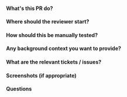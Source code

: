 #### What's this PR do?
#### Where should the reviewer start?
#### How should this be manually tested?
#### Any background context you want to provide?
#### What are the relevant tickets / issues?
#### Screenshots (if appropriate)
#### Questions
